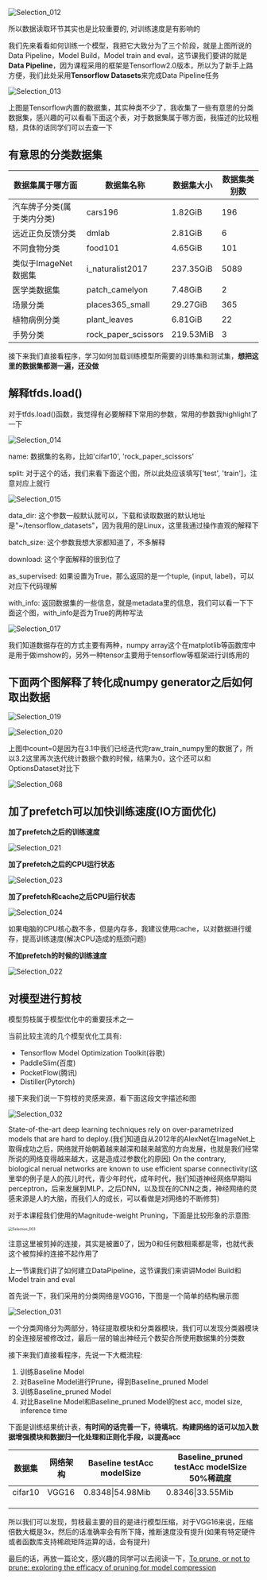![Selection_012](pics/Selection_012.png)

所以数据读取环节其实也是比较重要的, 对训练速度是有影响的



我们先来看看如何训练一个模型，我把它大致分为了三个阶段，就是上图所说的Data Pipeline，Model Build，Model train and eval，这节课我们要讲的就是**Data Pipeline**，因为课程采用的框架是Tensorflow2.0版本，所以为了新手上路方便，我们此处采用**Tensorflow Datasets**来完成Data Pipeline任务

![Selection_013](pics/Selection_013.png)

上图是Tensorflow内置的数据集，其实种类不少了，我收集了一些有意思的分类数据集，感兴趣的可以看看下面这个表，对于数据集属于哪方面，我描述的比较粗糙，具体的话同学们可以去查一下

## 有意思的分类数据集

| 数据集属于哪方面           | 数据集名称          | 数据集大小 | 数据集类别数 |
| -------------------------- | ------------------- | ---------- | ------------ |
| 汽车牌子分类(属于类内分类) | cars196             | 1.82GiB    | 196          |
| 远近正负反馈分类           | dmlab               | 2.81GiB    | 6            |
| 不同食物分类               | food101             | 4.65GiB    | 101          |
| 类似于ImageNet数据集       | i_naturalist2017    | 237.35GiB  | 5089         |
| 医学类数据集               | patch_camelyon      | 7.48GiB    | 2            |
| 场景分类                   | places365_small     | 29.27GiB   | 365          |
| 植物病例分类               | plant_leaves        | 6.81GiB    | 22           |
| 手势分类                   | rock_paper_scissors | 219.53MiB  | 3            |

接下来我们直接看程序，学习如何加载训练模型所需要的训练集和测试集，**想把这里的数据集都测一遍，还没做**

## 解释tfds.load()

对于tfds.load()函数，我觉得有必要解释下常用的参数，常用的参数我highlight了一下

![Selection_014](pics/Selection_014.png)

name: 数据集的名称，比如'cifar10', 'rock_paper_scissors'

split: 对于这个的话，我们来看下面这个图，所以此处应该填写['test', 'train']，注意对应上就行

![Selection_015](pics/Selection_015.png)

data_dir: 这个参数一般默认就可以，下载和读取数据的默认地址是"~/tensorflow_datasets"，因为我用的是Linux，这里我通过操作直观的解释下

batch_size: 这个参数我想大家都知道了，不多解释

download: 这个字面解释的很到位了

as_supervised: 如果设置为True，那么返回的是一个tuple, (input, label)，可以对应下代码理解

with_info: 返回数据集的一些信息，就是metadata里的信息，我们可以看一下下面这个图，with_info是否为True的两种写法

![Selection_017](pics/Selection_017.png)

我们知道数据存在的方式主要有两种，numpy array这个在matplotlib等函数库中是用于做imshow的，另外一种tensor主要用于tensorflow等框架进行训练用的

## 下面两个图解释了转化成numpy generator之后如何取出数据

![Selection_019](pics/Selection_019.png)

![Selection_020](pics/Selection_020.png)

上图中count=0是因为在3.1中我们已经迭代完raw_train_numpy里的数据了，所以3.2这里再次迭代统计数据个数的时候，结果为0，这个还可以和OptionsDataset对比下

![Selection_068](pics/Selection_068.png)

## 加了prefetch可以加快训练速度(IO方面优化)

**加了prefetch之后的训练速度**

![Selection_021](pics/Selection_021.png)

**加了prefetch之后的CPU运行状态**

![Selection_023](pics/Selection_023.png)

**加了prefetch和cache之后CPU运行状态**

![Selection_024](../Pictures/Selection_024.png)

如果电脑的CPU核心数不多，但是内存多，我建议使用cache，以对数据进行缓存，提高训练速度(解决CPU造成的瓶颈问题)

**不加prefetch的时候的训练速度**

![Selection_022](pics/Selection_022.png)





## 对模型进行剪枝

模型剪枝属于模型优化中的重要技术之一

当前比较主流的几个模型优化工具有:

+ Tensorflow Model Optimization Toolkit(谷歌)
+ PaddleSlim(百度)
+ PocketFlow(腾讯)
+ Distiller(Pytorch)

接下来我们说一下剪枝的灵感来源，看下面这段文字描述和图

![Selection_032](pics/Selection_032.png)

State-of-the-art deep learning techniques rely on over-parametrized models that are hard to deploy.(我们知道自从2012年的AlexNet在ImageNet上取得成功之后，网络就开始朝着越来越深和越来越宽的方向发展，也就是我们经常所说的网络变得越来越大，这是造成过参数化的原因) On the contrary, biological nerual networks are known to use efficient sparse connectivity(这里举的例子是人的孩儿时代，青少年时代，成年时代，我们知道神经网络早期叫perceptron，后来发展到MLP，之后DNN，以及现在的CNN之类，神经网络的灵感来源是人的大脑，而我们人的成长，可以看做是对网络的不断修剪)

对于本课程我们使用的Magnitude-weight Pruning，下面是比较形象的示意图:

<img src="pics/Selection_003.png" alt="Selection_003" style="zoom: 50%;" />

注意这里被剪掉的连接，其实是被置0了，因为0和任何数相乘都是零，也就代表这个被剪掉的连接不起作用了

上一节课我们讲了如何建立DataPipeline，这节课我们来讲讲Model Build和Model train and eval

首先说一下，我们采用的分类网络是VGG16，下图是一个简单的结构展示图

![Selection_031](pics/Selection_031.png)

一个分类网络分为两部分，特征提取模块和分类器模块，我们可以发现分类器模块的全连接层被修改过，最后一层的输出神经元个数契合所使用数据集的分类数

接下来我们直接看程序，先说一下大概流程:

1. 训练Baseline Model
2. 对Baseline Model进行Prune，得到Baseline_pruned Model
3. 训练Baseline_pruned Model
4. 对比Baseline Model和Baseline_pruned Model的test acc, model size, inference time

下面是训练结果统计表，**有时间的话完善一下，待填坑**，**构建网络的话可以加入数据增强模块和数据归一化处理和正则化手段，以提高acc**

| 数据集  | 网络架构 | Baseline testAcc modelSize | Baseline_pruned testAcc modelSize 50%稀疏度 |
| ------- | -------- | -------------------------- | ------------------------------------------- |
| cifar10 | VGG16    | 0.8348\|54.98Mib           | 0.8346\|33.55Mib                            |
|         |          |                            |                                             |
|         |          |                            |                                             |
|         |          |                            |                                             |

所以我们可以发现，剪枝最主要的目的是进行模型压缩，对于VGG16来说，压缩倍数大概是3x，然后的话准确率会有所下降，推断速度没有提升(如果有特定硬件或者函数库支持稀疏矩阵运算的话，会有提升)

最后的话，再放一篇论文，感兴趣的同学可以去阅读一下，[To prune, or not to prune: exploring the efficacy of pruning for model compression](https://arxiv.org/pdf/1710.01878.pdf)